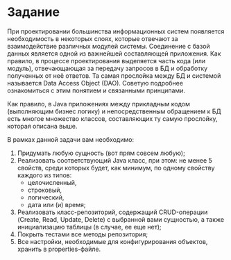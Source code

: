 # Задание

При проектировании большинства информационных систем появляется необходимость в некоторых слоях, которые отвечают за взаимодействие различных модулей системы. Соединение с базой данных является одной из важнейшей составляющей приложения. Как правило, в процессе проектирования выделяется часть кода (или модуль), отвечающающая за передачу запросов в БД и обработку полученных от неё ответов. Та самая прослойка между БД и системой называется Data Access Object (DAO). Советую подробнее ознакомиться с этим понятием и связанными принципами.

Как правило, в Java приложениях между прикладным кодом (выполняющим бизнес логику) и непосредственным обращением к БД есть многое множество классов, составляющих ту самую прослойку, которая описана выше.

В рамках данной задачи вам необходимо:

1. Придумать любую сущность (вот прям совсем любую);
2. Реализовать соответствующий Java класс, при этом: не менее 5 свойств, среди которых будет, как минимум, по одному свойству каждого из типов:
   - целочисленный,
   - строковый,
   - логический,
   - дата или (и) время;
3. Реализовать класс-репозиторий, содержащий CRUD-операции (Create, Read, Update, Delete) с выбранной вами сущностью, а также инициализацию таблицы (в случае, ее еще нет);
4. Покрыть тестами все методы репозитория;
5. Все настройки, необходимые для конфигурирования объектов, хранить в properties-файле.

